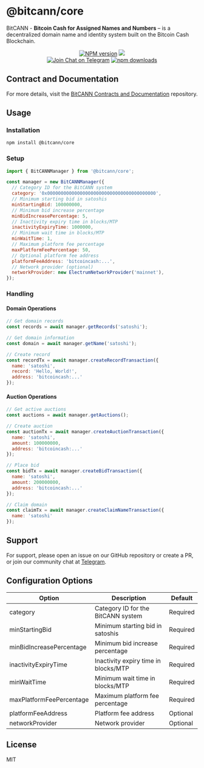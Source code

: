 # @bitcann/core

BitCANN - **Bitcoin Cash for Assigned Names and Numbers** – is a decentralized domain name and identity system built on the Bitcoin Cash Blockchain.

<p align="center">
  <a href="https://www.npmjs.com/package/@bitcann/core"><img src="https://img.shields.io/npm/v/@bitcann/core.svg" alt="NPM version" /></a>
<a href="https://codecov.io/github/BitCANN/bitcann-core" > 
 <img src="https://codecov.io/github/BitCANN/bitcann-core/graph/badge.svg?token=RJB8LUO1NY"/> 
 </a><br>
  <a href="https://t.me/bitcann_protocol"><img alt="Join Chat on Telegram" src="https://img.shields.io/badge/chat-BitCANN-0088CC?logo=telegram"></a>
  <a href="https://www.npmjs.com/package/@bitcann/core"><img alt="npm downloads" src="https://img.shields.io/npm/dm/@bitcann/core"></a>
</p>

## Contract and Documentation
For more details, visit the [BitCANN Contracts and Documentation](https://github.com/BitCANN/bitcann-contracts) repository.


## Usage

### Installation
```bash
npm install @bitcann/core
```

### Setup
```js
import { BitCANNManager } from '@bitcann/core';

const manager = new BitCANNManager({
  // Category ID for the BitCANN system
  category: '0x0000000000000000000000000000000000000000',
  // Minimum starting bid in satoshis
  minStartingBid: 100000000,
  // Minimum bid increase percentage
  minBidIncreasePercentage: 5,
  // Inactivity expiry time in blocks/MTP
  inactivityExpiryTime: 1000000,
  // Minimum wait time in blocks/MTP
  minWaitTime: 1,
  // Maximum platform fee percentage
  maxPlatformFeePercentage: 50,
  // Optional platform fee address
  platformFeeAddress: 'bitcoincash:...',
  // Network provider (optional)
  networkProvider: new ElectrumNetworkProvider('mainnet'),
});
```

### Handling

#### Domain Operations
```js
// Get domain records
const records = await manager.getRecords('satoshi');

// Get domain information
const domain = await manager.getName('satoshi');

// Create record
const recordTx = await manager.createRecordTransaction({
  name: 'satoshi',
  record: 'Hello, World!',
  address: 'bitcoincash:...'
});
```

#### Auction Operations
```js
// Get active auctions
const auctions = await manager.getAuctions();

// Create auction
const auctionTx = await manager.createAuctionTransaction({
  name: 'satoshi',
  amount: 100000000,
  address: 'bitcoincash:...'
});

// Place bid
const bidTx = await manager.createBidTransaction({
  name: 'satoshi',
  amount: 200000000,
  address: 'bitcoincash:...'
});

// Claim domain
const claimTx = await manager.createClaimNameTransaction({
  name: 'satoshi'
});
```


## Support
For support, please open an issue on our GitHub repository or create a PR, or join our community chat at [Telegram](https://t.me/bitcann_discussion).


## Configuration Options

| Option | Description | Default |
|--------|-------------|---------|
| category | Category ID for the BitCANN system | Required |
| minStartingBid | Minimum starting bid in satoshis | Required |
| minBidIncreasePercentage | Minimum bid increase percentage | Required |
| inactivityExpiryTime | Inactivity expiry time in blocks/MTP | Required |
| minWaitTime | Minimum wait time in blocks/MTP | Required |
| maxPlatformFeePercentage | Maximum platform fee percentage | Required |
| platformFeeAddress | Platform fee address | Optional |
| networkProvider | Network provider | Optional |

## License

MIT


